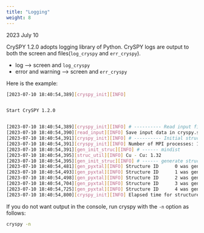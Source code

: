 ```yaml
---
title: "Logging"
weight: 8
---
```


2023 July 10

CrySPY 1.2.0 adopts logging library of Python.
CrySPY logs are output to both the screen and files(`log_cryspy` and `err_cryspy`).

- log --> screen and `log_cryspy`
- error and warning --> screen and `err_cryspy`

Here is the example:
``` bash
[2023-07-10 18:40:54,389][cryspy_init][INFO] 


Start CrySPY 1.2.0


[2023-07-10 18:40:54,389][cryspy_init][INFO] # ---------- Read input file, cryspy.in
[2023-07-10 18:40:54,390][read_input][INFO] Save input data in cryspy.stat
[2023-07-10 18:40:54,391][cryspy_init][INFO] # ---------- Initial structure generation
[2023-07-10 18:40:54,391][cryspy_init][INFO] Number of MPI processes: 1
[2023-07-10 18:40:54,391][gen_init_struc][INFO] # ------ mindist
[2023-07-10 18:40:54,395][struc_util][INFO] Cu - Cu: 1.32
[2023-07-10 18:40:54,395][gen_init_struc][INFO] # ------ generate structures
[2023-07-10 18:40:54,481][gen_pyxtal][INFO] Structure ID      0 was generated. Space group:   1 -->   1 P1
[2023-07-10 18:40:54,493][gen_pyxtal][INFO] Structure ID      1 was generated. Space group:  28 -->  28 Pma2
[2023-07-10 18:40:54,498][gen_pyxtal][INFO] Structure ID      2 was generated. Space group:  29 -->  29 Pca2_1
[2023-07-10 18:40:54,704][gen_pyxtal][INFO] Structure ID      3 was generated. Space group: 137 --> 137 P4_2/nmc
[2023-07-10 18:40:54,725][gen_pyxtal][INFO] Structure ID      4 was generated. Space group: 212 --> 214 I4_132
[2023-07-10 18:40:54,800][cryspy_init][INFO] Elapsed time for structure generation: 0:00:00.408367
```

If you do not want output in the console, run cryspy with the `-n` option as follows:
``` bash
cryspy -n
```
